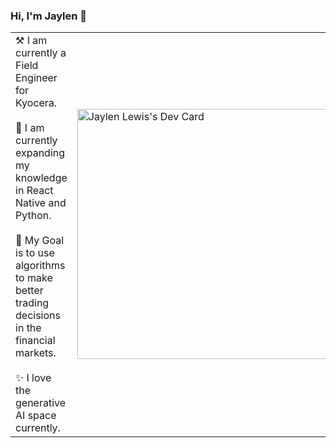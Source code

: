 ### Hi, I'm Jaylen 👋
<table>
  <tr>
    <td valign="center">
      ⚒️ I am currently a Field Engineer for Kyocera. <br><br>
      🌱 I am currently expanding my knowledge in React Native and Python. <br><br>
      🎯 My Goal is to use algorithms to make better trading decisions in the financial markets. <br><br>
      ✨ I love the generative AI space currently. <br>
    </td>
    <td >
      <a href="https://app.daily.dev/jaylen826"><img src="https://api.daily.dev/devcards/d1036cf1688d41a9ad370b1ea50d3a2c.png?r=xgs" width="400" alt="Jaylen Lewis's Dev Card"/></a>
    </td>
  </tr>
</table>
<!--
## Stats 
<p align="center">
<img width="40%" src="https://github-readme-stats.vercel.app/api/top-langs?username=#jaylen826&show_icons=true&theme=dracula&title_color=ff8000&text_color=ffffff&bg_color=6a6a6a&locale=en&layout=compact&hide_border=true" alt="#jaylen826" /> 
<img width="48%" src="https://github-readme-stats.vercel.app/api?username=#jaylen826&show_icons=true&theme=dracula&title_color=ff8000&text_color=ffffff&bg_color=6a6a6a&locale=en&hide_border=true" alt="#jaylen826" />
<img width="48%" src="https://github-readme-streak-stats.herokuapp.com/?user=#jaylen826&theme=highcontrast&hide_border=true" alt="#jaylen826" />
</p>
![GitHub Activity Graph](https://activity-graph.herokuapp.com/graph?username=#jaylen826&theme=dracula&hide_border=true)  
- 🔭 I’m currently working on ...
- 🌱 I’m currently learning ...
- 👯 I’m looking to collaborate on ...
- 🤔 I’m looking for help with ...
- 💬 Ask me about ...
- 📫 How to reach me: ...
- 😄 Pronouns: ...
- ⚡ Fun fact: ...
-->
